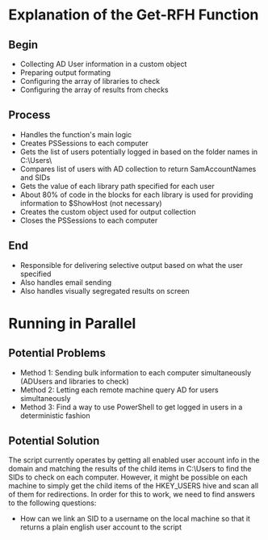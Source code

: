 # Explanation of the Get-RFH Function

## Begin
- Collecting AD User information in a custom object
- Preparing output formating
- Configuring the array of libraries to check
- Configuring the array of results from checks

## Process
- Handles the function's main logic
- Creates PSSessions to each computer
- Gets the list of users potentially logged in based on the folder names in C:\Users\
- Compares list of users with AD collection to return SamAccountNames and SIDs
- Gets the value of each library path specified for each user
- About 80% of code in the blocks for each library is used for providing information to $ShowHost (not necessary)
- Creates the custom object used for output collection
- Closes the PSSessions to each computer

## End
- Responsible for delivering selective output based on what the user specified
- Also handles email sending
- Also handles visually segregated results on screen

# Running in Parallel

## Potential Problems
- Method 1: Sending bulk information to each computer simultaneously (ADUsers and libraries to check)
- Method 2: Letting each remote machine query AD for users simultaneously
- Method 3: Find a way to use PowerShell to get logged in users in a deterministic fashion

## Potential Solution
The script currently operates by getting all enabled user account info in the domain and matching the results of the child items in C:\Users to find the SIDs to check on each computer.  However, it might be possible on each machine to simply get the child items of the HKEY_USERS hive and scan all of them for redirections.  In order for this to work, we need to find answers to the following questions:
- How can we link an SID to a username on the local machine so that it returns a plain english user account to the script

